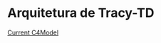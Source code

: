# Arquitetura de Tracy-TD



[Current C4Model](https://app.diagrams.net/#Uhttps%3A%2F%2Ftracy-td.github.io%2Farchitecture%2Fc4Model-Tracy-TD.drawio)

